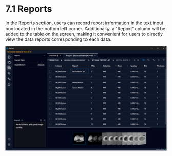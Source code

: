 # 7.1 Reports

In the Reports section, users can record report information in the text input box located in the bottom left corner. Additionally, a "Report" column will be added to the table on the screen, making it convenient for users to directly view the data reports corresponding to each data.

![Image_73](../../images/image_73.png)

